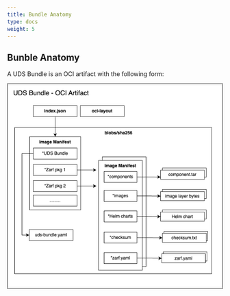```yaml
---
title: Bundle Anatomy
type: docs
weight: 5
---
```


## Bunble Anatomy
A UDS Bundle is an OCI artifact with the following form:

![](https://github.com/defenseunicorns/uds-cli/blob/main/docs/.images/uds-bundle.png?raw=true)
